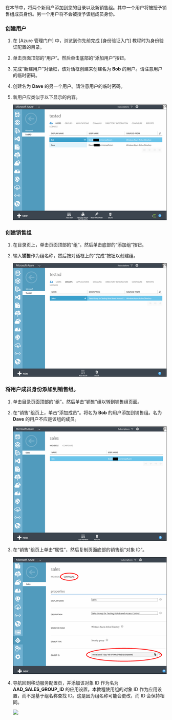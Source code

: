 在本节中，将两个新用户添加到您的目录以及新销售组。其中一个用户将被授予销售组成员身份。另一个用户将不会被授予该组成员身份。

### 创建用户


1. 在 [Azure 管理门户] 中，浏览到你先前完成 [身份验证入门] 教程时为身份验证配置的目录。
2. 单击页面顶部的“用户”。然后单击底部的“添加用户”按钮。 
3. 完成“新建用户”对话框，该对话框创建来创建名为 **Bob** 的用户。请注意用户的临时密码。 
4. 创建名为 **Dave** 的另一个用户。请注意用户的临时密码。
5. 新用户应类似于以下显示的内容。

    ![](./media/mobile-services-aad-rbac-create-sales-group/users.png)


### 创建销售组


1. 在目录页上，单击页面顶部的“组”。然后单击底部的“添加组”按钮。 
2. 输入**销售**作为组名称，然后按对话框上的“完成”按钮以创建组。 

    ![](./media/mobile-services-aad-rbac-create-sales-group/sales-group.png)

### 将用户成员身份添加到销售组。


1. 单击目录页面顶部的“组”。然后单击“销售”组以转到销售组页面。 
2. 在“销售”组页上，单击“添加成员”。将名为 **Bob** 的用户添加到销售组。名为 **Dave** 的用户不应是该组的成员。

    ![](./media/mobile-services-aad-rbac-create-sales-group/group-membership.png)

2. 在“销售”组页上单击“属性”，然后复制页面底部的销售组“对象 ID”。

   
    ![](./media/mobile-services-aad-rbac-create-sales-group/sales-group-id.png)

3. 导航回到移动服务配置页，并添加该对象 ID 作为名为 **AAD\_SALES\_GROUP\_ID** 的应用设置。本教程使用组的对象 ID 作为应用设置，而不是基于组名称查找 ID。这是因为组名称可能会更改，而 ID 会保持相同。

    ![](./media/mobile-services-aad-rbac-create-sales-group/sales-group-id-app-setting.png)

<!---HONumber=71-->